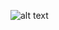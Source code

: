 ![alt text]([http://url/to/img.png](https://github.com/bahadirbesirkestane/Bilimsel_Hesap_Makinesi/blob/main/hesap_makinesi.png?raw=true)https://github.com/bahadirbesirkestane/Bilimsel_Hesap_Makinesi/blob/main/hesap_makinesi.png?raw=true)

